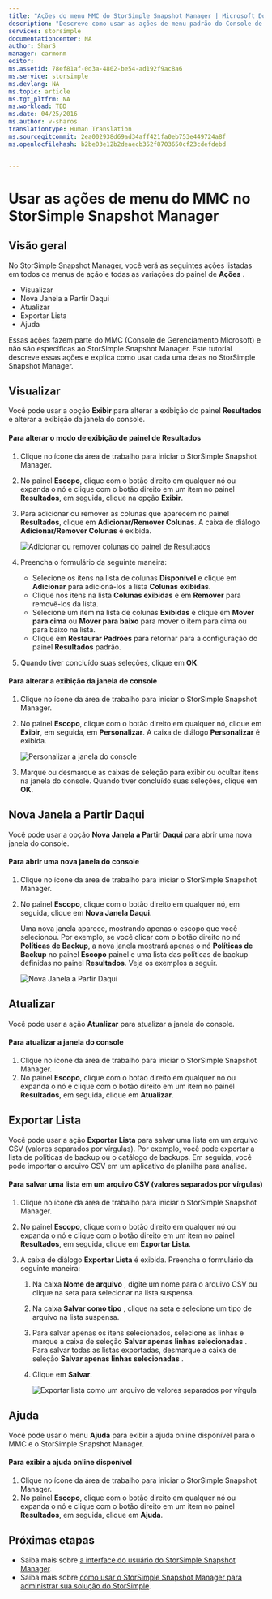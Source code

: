 ```yaml
---
title: "Ações do menu MMC do StorSimple Snapshot Manager | Microsoft Docs"
description: "Descreve como usar as ações de menu padrão do Console de Gerenciamento Microsoft (MMC) no StorSimple Snapshot Manager."
services: storsimple
documentationcenter: NA
author: SharS
manager: carmonm
editor: 
ms.assetid: 78ef81af-0d3a-4802-be54-ad192f9ac8a6
ms.service: storsimple
ms.devlang: NA
ms.topic: article
ms.tgt_pltfrm: NA
ms.workload: TBD
ms.date: 04/25/2016
ms.author: v-sharos
translationtype: Human Translation
ms.sourcegitcommit: 2ea002938d69ad34aff421fa0eb753e449724a8f
ms.openlocfilehash: b2be03e12b2deaecb352f8703650cf23cdefdebd


---
```

# <a name="use-the-mmc-menu-actions-in-storsimple-snapshot-manager"></a>Usar as ações de menu do MMC no StorSimple Snapshot Manager
## <a name="overview"></a>Visão geral
No StorSimple Snapshot Manager, você verá as seguintes ações listadas em todos os menus de ação e todas as variações do painel de **Ações** . 

* Visualizar
* Nova Janela a Partir Daqui 
* Atualizar 
* Exportar Lista 
* Ajuda 

Essas ações fazem parte do MMC (Console de Gerenciamento Microsoft) e não são específicas ao StorSimple Snapshot Manager. Este tutorial descreve essas ações e explica como usar cada uma delas no StorSimple Snapshot Manager.

## <a name="view"></a>Visualizar
Você pode usar a opção **Exibir** para alterar a exibição do painel **Resultados** e alterar a exibição da janela do console. 

#### <a name="to-change-the-results-pane-view"></a>Para alterar o modo de exibição de painel de Resultados
1. Clique no ícone da área de trabalho para iniciar o StorSimple Snapshot Manager.
2. No painel **Escopo**, clique com o botão direito em qualquer nó ou expanda o nó e clique com o botão direito em um item no painel **Resultados**, em seguida, clique na opção **Exibir**. 
3. Para adicionar ou remover as colunas que aparecem no painel **Resultados**, clique em **Adicionar/Remover Colunas**. A caixa de diálogo **Adicionar/Remover Colunas** é exibida.
   
    ![Adicionar ou remover colunas do painel de Resultados](./media/storsimple-snapshot-manager-mmc-menu/HCS_SSM_Add_remove_columns.png) 
4. Preencha o formulário da seguinte maneira:
   
   * Selecione os itens na lista de colunas **Disponível** e clique em **Adicionar** para adicioná-los à lista **Colunas exibidas**. 
   * Clique nos itens na lista **Colunas exibidas** e em **Remover** para removê-los da lista. 
   * Selecione um item na lista de colunas **Exibidas** e clique em **Mover para cima** ou **Mover para baixo** para mover o item para cima ou para baixo na lista. 
   * Clique em **Restaurar Padrões** para retornar para a configuração do painel **Resultados** padrão. 
5. Quando tiver concluído suas seleções, clique em **OK**. 

#### <a name="to-change-the-console-window-view"></a>Para alterar a exibição da janela de console
1. Clique no ícone da área de trabalho para iniciar o StorSimple Snapshot Manager.
2. No painel **Escopo**, clique com o botão direito em qualquer nó, clique em **Exibir**, em seguida, em **Personalizar**. A caixa de diálogo **Personalizar** é exibida.
   
    ![Personalizar a janela do console](./media/storsimple-snapshot-manager-mmc-menu/HCS_SSM_Customize.png) 
3. Marque ou desmarque as caixas de seleção para exibir ou ocultar itens na janela do console. Quando tiver concluído suas seleções, clique em **OK**.

## <a name="new-window-from-here"></a>Nova Janela a Partir Daqui
Você pode usar a opção **Nova Janela a Partir Daqui** para abrir uma nova janela do console.

#### <a name="to-open-a-new-console-window"></a>Para abrir uma nova janela do console
1. Clique no ícone da área de trabalho para iniciar o StorSimple Snapshot Manager.
2. No painel **Escopo**, clique com o botão direito em qualquer nó, em seguida, clique em **Nova Janela Daqui**. 
   
    Uma nova janela aparece, mostrando apenas o escopo que você selecionou. Por exemplo, se você clicar com o botão direito no nó **Políticas de Backup**, a nova janela mostrará apenas o nó **Políticas de Backup** no painel **Escopo** painel e uma lista das políticas de backup definidas no painel **Resultados**. Veja os exemplos a seguir.
   
    ![Nova Janela a Partir Daqui](./media/storsimple-snapshot-manager-mmc-menu/HCS_SSM_NewWindow.png) 

## <a name="refresh"></a>Atualizar
Você pode usar a ação **Atualizar** para atualizar a janela do console.

#### <a name="to-update-the-console-window"></a>Para atualizar a janela do console
1. Clique no ícone da área de trabalho para iniciar o StorSimple Snapshot Manager.
2. No painel **Escopo**, clique com o botão direito em qualquer nó ou expanda o nó e clique com o botão direito em um item no painel **Resultados**, em seguida, clique em **Atualizar**. 

## <a name="export-list"></a>Exportar Lista
Você pode usar a ação **Exportar Lista** para salvar uma lista em um arquivo CSV (valores separados por vírgulas). Por exemplo, você pode exportar a lista de políticas de backup ou o catálogo de backups. Em seguida, você pode importar o arquivo CSV em um aplicativo de planilha para análise.

#### <a name="to-save-a-list-in-a-comma-separated-value-csv-file"></a>Para salvar uma lista em um arquivo CSV (valores separados por vírgulas)
1. Clique no ícone da área de trabalho para iniciar o StorSimple Snapshot Manager. 
2. No painel **Escopo**, clique com o botão direito em qualquer nó ou expanda o nó e clique com o botão direito em um item no painel **Resultados**, em seguida, clique em **Exportar Lista**. 
3. A caixa de diálogo **Exportar Lista** é exibida. Preencha o formulário da seguinte maneira: 
   
   1. Na caixa **Nome de arquivo** , digite um nome para o arquivo CSV ou clique na seta para selecionar na lista suspensa.
   2. Na caixa **Salvar como tipo** , clique na seta e selecione um tipo de arquivo na lista suspensa.
   3. Para salvar apenas os itens selecionados, selecione as linhas e marque a caixa de seleção **Salvar apenas linhas selecionadas** . Para salvar todas as listas exportadas, desmarque a caixa de seleção **Salvar apenas linhas selecionadas** .
   4. Clique em **Salvar**.
      
      ![Exportar lista como um arquivo de valores separados por vírgula](./media/storsimple-snapshot-manager-mmc-menu/HCS_SSM_Export_List.png) 

## <a name="help"></a>Ajuda
Você pode usar o menu **Ajuda** para exibir a ajuda online disponível para o MMC e o StorSimple Snapshot Manager.

#### <a name="to-view-available-online-help"></a>Para exibir a ajuda online disponível
1. Clique no ícone da área de trabalho para iniciar o StorSimple Snapshot Manager.
2. No painel **Escopo**, clique com o botão direito em qualquer nó ou expanda o nó e clique com o botão direito em um item no painel **Resultados**, em seguida, clique em **Ajuda**. 

## <a name="next-steps"></a>Próximas etapas
* Saiba mais sobre [a interface do usuário do StorSimple Snapshot Manager](storsimple-use-snapshot-manager.md).
* Saiba mais sobre [como usar o StorSimple Snapshot Manager para administrar sua solução do StorSimple](storsimple-snapshot-manager-admin.md).




<!--HONumber=Nov16_HO3-->


